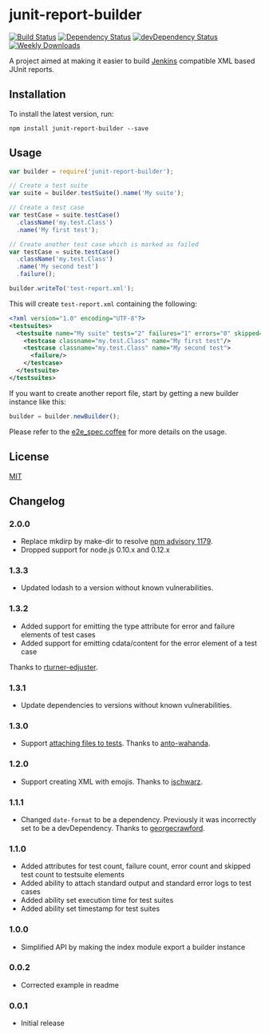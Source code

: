 junit-report-builder
====================

[![Build Status](https://travis-ci.org/davidparsson/junit-report-builder.svg?branch=master)](https://travis-ci.org/davidparsson/junit-report-builder)
[![Dependency Status](https://david-dm.org/davidparsson/junit-report-builder.svg)](https://david-dm.org/davidparsson/junit-report-builder)
[![devDependency Status](https://david-dm.org/davidparsson/junit-report-builder/dev-status.svg)](https://david-dm.org/davidparsson/junit-report-builder#info=devDependencies)
[![Weekly Downloads](https://img.shields.io/npm/dw/junit-report-builder.svg)](https://www.npmjs.com/package/junit-report-builder)

A project aimed at making it easier to build [Jenkins](http://jenkins-ci.org/) compatible XML based JUnit reports.

Installation
------------

To install the latest version, run:

    npm install junit-report-builder --save

Usage
-----

```JavaScript
var builder = require('junit-report-builder');

// Create a test suite
var suite = builder.testSuite().name('My suite');

// Create a test case
var testCase = suite.testCase()
  .className('my.test.Class')
  .name('My first test');

// Create another test case which is marked as failed
var testCase = suite.testCase()
  .className('my.test.Class')
  .name('My second test')
  .failure();

builder.writeTo('test-report.xml');
```

This will create `test-report.xml` containing the following:

```XML
<?xml version="1.0" encoding="UTF-8"?>
<testsuites>
  <testsuite name="My suite" tests="2" failures="1" errors="0" skipped="0">
    <testcase classname="my.test.Class" name="My first test"/>
    <testcase classname="my.test.Class" name="My second test">
      <failure/>
    </testcase>
  </testsuite>
</testsuites>
```

If you want to create another report file, start by getting a new
builder instance like this:
```JavaScript
builder = builder.newBuilder();
```

Please refer to the [e2e_spec.coffee](spec/e2e_spec.coffee) for more details on the usage.

License
-------

[MIT](LICENSE)

Changelog
---------

### 2.0.0
- Replace mkdirp by make-dir to resolve [npm advisory 1179](https://www.npmjs.com/advisories/1179).
- Dropped support for node.js 0.10.x and 0.12.x

### 1.3.3
- Updated lodash to a version without known vulnerabilities.

### 1.3.2
- Added support for emitting the type attribute for error and failure elements of test cases
- Added support for emitting cdata/content for the error element of a test case

Thanks to [rturner-edjuster](https://github.com/rturner-edjuster).

### 1.3.1
- Update dependencies to versions without known vulnerabilities.

### 1.3.0
- Support [attaching files to tests](http://kohsuke.org/2012/03/13/attaching-files-to-junit-tests/). Thanks to [anto-wahanda](https://github.com/anto-wahanda).

### 1.2.0
- Support creating XML with emojis. Thanks to [ischwarz](https://github.com/ischwarz).

### 1.1.1
- Changed `date-format` to be a dependency. Previously it was incorrectly set to be a devDependency. Thanks to [georgecrawford](https://github.com/georgecrawford).

### 1.1.0
- Added attributes for test count, failure count, error count and skipped test count to testsuite elements
- Added ability to attach standard output and standard error logs to test cases
- Added ability set execution time for test suites
- Added ability set timestamp for test suites

### 1.0.0
- Simplified API by making the index module export a builder instance

### 0.0.2
- Corrected example in readme

### 0.0.1
- Initial release
